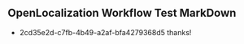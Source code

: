 ## OpenLocalization Workflow Test MarkDown
* 2cd35e2d-c7fb-4b49-a2af-bfa4279368d5 thanks!

<!--HONumber=Sep16_HO1-->


